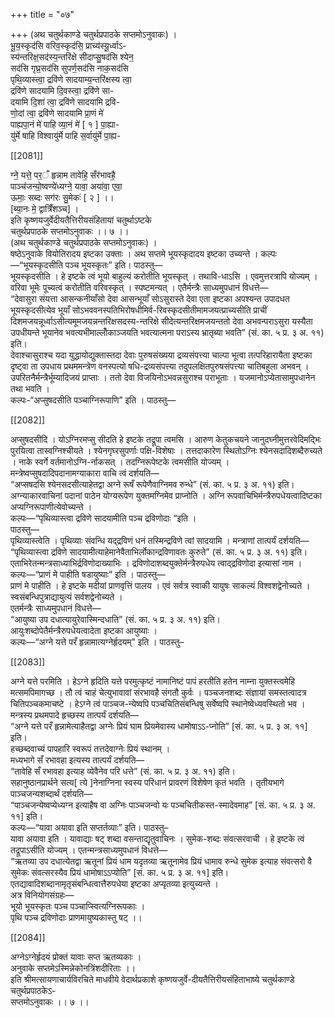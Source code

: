 +++
title = "०७"

+++
(अथ चतुर्थकाण्डे चतुर्थप्रपाठके सप्‍तमोऽनुवाकः) ।  
भू॒य॒स्कृद॑सि वरिव॒स्कृद॑सि॒ प्राच्य॑स्यू॒र्ध्वाऽ-  
स्य॑न्तरिक्ष॒सद॑स्य॒न्तरि॑क्षे सीदाप्सु॒षद॑सि श्येन॒  
सद॑सि गृघ्र॒सद॑सि सुपर्ण॒सद॑सि नाक॒सद॑सि  
पृथि॒व्यास्त्वा॒ द्रवि॑णे सादयाम्य॒न्तरि॑क्षस्य त्वा॒  
द्रवि॑णे सादयामि दि॒वस्त्वा॒ द्रवि॑णे सा-  
दयामि दि॒शा॑ त्वा॒ द्रवि॑णे सादयामि द्रवि-  
णो॒दां त्वा॒ द्रवि॑णे सादयामि प्रा॒णं मे॑  
पाह्यपा॒नं मे॑ पाहि व्या॒नं मे॑ [ १ ] पा॒ह्या-  
यु॑र्मे षाहि विश्वायु॑र्मे पाहि स॒र्वायु॑र्मे पा॒ह्य-

[[2081]]

ग्ने॒ यत्ते॒ पर॒ँ हृन्नाम तावेहि॒ सँर॑भावहै॒  
पाञ्च॑जन्यो॒ष्वण्ये॑ध्यग्ने॒ यावा॒ अया॑वा॒ एवा॒  
ऊमाः॒ सब्दः सग॑रः सु॒मेकः॑ [ २ ] ।।  
[ब्या॒नः मे॒ द्वात्रिँ॑शञ्च] ।  
इति कृष्णयजुर्वेदीयतैत्तिरीयसंहितायां चतुर्थाऽष्टके  
चतुर्थप्रपाठके सप्तमोऽनुवाकः ।। ७ ।।  
(अथ चतुर्थकाण्डे चतुर्थप्रपाठके सप्तमोऽनुवाकः) ।  
षष्ठेऽनुवाके वियोतिरादय इष्टका उक्ताः । अथ सप्तमे भूयस्कृदादय इष्टका उच्यन्ते । कल्पः—“भूयस्कृदसीति पञ्च भूयस्कृतः” इति। पाठस्तु—  
भूयस्कृदसीति । हे इष्टके त्वं भूयो बाहुल्यं करोतीति भूयस्कृत् । तथावि-धाऽसि । एवमुत्तरत्रापि योज्यम् । वरिवा भूमेः पूच्यत्वं करोतीति वरिवस्कृत् । स्पष्टमन्यत् । एतैर्मन्त्रैः साध्यमुपधानं विधत्ते—  
“देवासुरा संयत्ता आसन्कनीयाँसो देवा आसन्भूयाँ सोऽसुरास्ते देवा एता इष्टका अपश्यन्त उपादधत भूयस्कृदसीत्येव भूयाँ सोऽभववनस्पतिभिरोषधीमिर्व-रिवस्कृदसीतीमामजयत्प्राच्यसीति प्राचीं दिशमजयन्नूर्ध्वाऽसीत्यमूमजयन्नन्तरिक्षसदस्य-न्तरिक्षे सीदेत्यन्तरिक्षमजयन्ततो देवा अभवन्पराऽसुरा यस्यैता उपधीयन्ते भूयानेव भवत्यभीमाल्लोँकाञ्जयति भवत्यात्मना पराऽस्य भ्रातृब्या भवति” (सं. का. ५ प्र. ३ अ. ११) इति।  
देवाश्चासुराश्च यदा युद्धायोद्युक्तास्तदा देवाः पुरुषसंख्यया द्रव्यसंपत्त्या चाल्पा भूत्वा तत्परिहारायैता इष्टका दृष्ट्‍वा ता उपधाय प्रथममन्त्रेण वनस्पत्यो षधि-द्रव्यसंपत्त्या तदुपलक्षितपुरुषसंपत्त्या चातिबहुला अभवन् । उपरितनैर्मन्त्रैर्भूम्यादिजयं प्राप्ताः । ततो देवा विजयिनोऽभवन्नसुराश्च पराभूताः । यजमानोऽप्येतासामुपधानेन तथा भवति ।  
कल्पः-“अप्सुषदसीति पञ्चाग्निरूपाणि” इति । पाठस्तु—

[[2082]]

अप्सुषदसीदि । योऽग्निरमप्सु सीदति हे इष्टके तद्रूपा त्वमसि । आरुण केतुकचयने जानुदघ्नीमुत्तरवेदिमद्भिः पुरयित्वा तास्वग्निश्चीयते । श्येनगृघ्‍रसुपर्णाः पक्षि-विशेषाः । तत्तदाकारेण स्थितोऽग्निः श्येनसदादिशब्दैरुच्यते । नाके स्वर्गे वर्तमानोऽग्नि-र्नाकसत् । तदग्निरूपेष्टके त्वमसीति योज्यम् ।  
मन्त्रेष्वप्सुषदादिपदानामग्याकारा वाचि त्वं दर्शयति—  
“अप्सषदसि श्येनसदसीत्याहेतद्वा अग्ने रूषँ रूपेणैवाग्निमव रुन्धे” (सं. का. ५ प्र. ३ अ. ११) इति।  
अग्न्याकारवाचिनां पदानां पाठेन योग्यरूपेण युक्तमग्निमेव प्राप्नोति । अग्नि रूपवाचिभिर्मन्त्रैरुपधेयत्वादिष्टका अप्यग्निरूपाणीत्येवोच्यन्ते ।  
कल्पः—“पृथिव्यास्त्वा द्रविणे सादयामीति पञ्च द्रविणोदाः “इति ।  
पाठस्तु—  
पृथिव्यास्त्वेति । पृथिव्याः संवन्धि यद्‍द्रविणं धनं तस्मिन्द्रविणे त्वां सादयामि । मन्त्राणां तात्पर्यं दर्शयति—  
“पृथिव्यास्त्वा द्रविणे सादयामीत्याहेमानेवैताभिर्लोकान्द्रविणावतः कुरुते” (सं. का. ५ प्र. ३ अ. ११) इति।  
एताभिरेतन्मन्त्रसाध्याभिर्द्रविणोदाख्याभिः । द्रविणोदाशब्दयुक्तेर्मन्त्रैरुपधेय त्वाद्‍द्रविणोदा इत्यासां नाम ।  
कल्पः—“प्राणं मे पाहीति षडायुष्याः” इति । पाठस्तु—  
प्राणं मे पाहीति । हे इष्टके मदीयां प्राणवृत्तिं पालय । एवं सर्वत्र स्वाकी यायुषः साकल्यं विश्वशद्वेनोच्यते । स्वसंबन्धिपुत्राद्यायुत्यं सर्वशद्वेनोच्यते ।  
एतर्मन्त्रैः साध्यमुपधानं विधत्ते—  
“आयुष्या उप दधात्यायुरेवास्मिन्दधाति” (सं. का. ५ प्र. ३ अ. ११) इति।  
आयुःशब्दोपेतैर्मन्त्रैरुपधेयत्वादेता इष्टका आयुष्याः ।  
कल्पः—“अग्ने यत्ते परँ हृन्नामात्यग्नेर्हृदयम्” इति । पाठस्तु–

[[2083]]

अग्ने यत्ते परमिति । हेऽग्ने हृदिति यत्ते परमुत्कृष्टं नामानिष्टं पापं हरतीति हतेन नाम्‍ना युक्तस्त्वमेहि मत्समपिमागच्छ । तौ त्वं चाहं चेत्युभावावां संरभावहै संगतौ कुर्वः । पञ्‍चजनशब्दः संज्ञायां समस्तत्वादत्र चितिपञ्‍चकमाचष्टे । हेऽग्ने त्वं पाञ्‍चज-न्येष्वपि पञ्‍चचितिसंबन्धिषु सर्वेष्वपि स्थानेष्वेध्यवस्थितो भव ।  
मन्त्रस्य प्रथमपादे हृच्छस्य तात्पर्यं दर्शयति—  
“अग्ने यत्ते परँ हृन्नामेत्याहैतद्वा अग्नेः प्रियं घाम प्रियमेवास्य धामोषाऽऽ-प्‍नोति” [सं. का. ५ प्र. ३ अ. ११] इति।  
हच्छब्दवाच्यं पापहारि स्वरूपं तत्तदेवाग्नेः प्रियं स्थानम् ।  
मध्यभागे सँ रभावहा इत्यस्य तात्पर्यं दर्शयति—  
“तावेहि सँ रभावहा इत्याह व्येवैनेव परि धत्ते” (सं. का. ५ प्र. ३ अ. ११) इति।  
सहानुष्ठानप्रार्थने सत्य[ त्ये ]नेनाग्निना स्वस्य परिधानं प्रावरणं विशेषेण कृतं भवति । तृतीयभागे पाञ्‍चजन्यशब्दार्थं दर्शयति—  
“पाञ्‍चजन्येष्वप्येध्यग्‍न इत्याहैष वा अग्‍निः पाञ्‍चजन्वो यः पञ्‍चचितीकस्त-स्मादेवमाह” [सं. का. ५ प्र. ३ अ. ११] इति।  
कल्पः—“यावा अयावा इति सप्तर्तव्याः” इति। पाठस्तु–  
यावा अयावा इति । यावाद्याः षट् शब्दा वसन्ताद्यृतुवाचिनः । सुमेक-शब्दः संवत्सरवाची । हे इष्टके त्वं तद्रूपाऽसीति योज्यम् । एतन्मन्त्रसाध्यमुपधानं विधत्ते—  
“ऋतव्या उप दधात्येतद्वा ऋतूनां प्रियं धाम यदृतव्या ऋतूनामेव प्रियं धामाव रुन्धे सुमेक इत्याह संवत्सरो वै सुमेकः संवत्सरस्यैव प्रियं धामोषाऽऽप्योति” [सं. का. ५ प्र. ३ अ. ११] इति।  
एतद्यावादिशब्दानामृतृसंबन्धित्वात्तैरुपधेया इष्टका अप्यृतव्या इत्युच्यन्ते ।  
अत्र विनियोगसंग्रहः—  
भूयो भूयस्कृतः पञ्‍च पञ्‍चाप्स्वित्यग्‍निरूपकाः ।  
पृथि पञ्‍च द्रविणोदाः प्राणमायुष्यकास्तु षट् ।।

[[2084]]

अग्नेऽग्नेर्हृदयं प्रोक्तं यावाः सप्त ऋतव्यकाः ।  
अनुवाके सप्तमेऽस्मिन्नेकोनत्रिंशदीरिताः ।।  
इति श्रीमत्सायणाचार्यविरचिते माधवीये वेदार्थप्रकाशे कृष्णयजुर्वे-दीयतैत्तिरीयसंहिताभाष्ये चतुर्थकाण्डे चतुर्थप्रपाठकेऽ-  
सप्तमोऽनुवाकः ।। ७ ।।  
